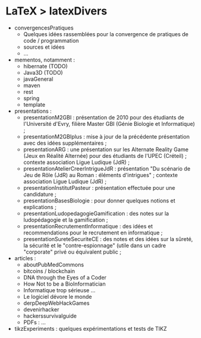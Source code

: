 # LaTeX > latexDivers

  * convergencesPratiques
      * Quelques idées rassemblées pour la convergence de pratiques de code / programmation
      * sources et idées
      * ... 
  * mementos, notamment : 
      * hibernate (TODO)
      * Java3D (TODO)
      * javaGeneral
      * maven
      * rest
      * spring
      * template
  * presentations : 
      * presentationM2GBI : présentation de 2010 pour des étudiants de l'Université d'Evry, filière Master GBI (Génie Biologie et Informatique) ; 
      * presentationM2GBIplus : mise à jour de la précédente présentation avec des idées supplémentaires ; 
      * presentationARG : une présentation sur les Alternate Reality Game (Jeux en Réalité Alternée) pour des étudiants de l'UPEC (Créteil) ; contexte association Ligue Ludique (JdR) ; 
      * presentationAtelierCreerIntrigueJdR : présentation "Du scénario de Jeu de Rôle (JdR) au Roman : éléments d'intrigues" ; contexte association Ligue Ludique (JdR) ; 
      * presentationInstitutPasteur : présentation effectuée pour une candidature ; 
      * presentationBasesBiologie : pour donner quelques notions et explications ; 
      * presentationLudopedagogieGamification : des notes sur la ludopédagogie et la gamification ; 
      * presentationRecrutementInformatique : des idées et recommendations pour le recrutement en informatique ; 
      * presentationSureteSecuriteCE : des notes et des idées sur la sûreté, la sécurité et le "contre-espionnage" (utile dans un cadre "corporate" privé ou équivalent public ; 
  * articles : 
      * aboutPubMedCommons
      * bitcoins / blockchain
      * DNA through the Eyes of a Coder
      * How Not to be a BioInformatician
      * Informatique trop sérieuse ...
      * Le logiciel dévore le monde
      * derpDeepWebHackGames
      * devenirhacker
      * hackerssurvivalguide
      * PDFs : ...
  * tikzExperiments : quelques expérimentations et tests de TIKZ

